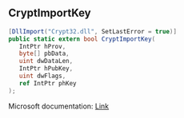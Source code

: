 ## CryptImportKey

```csharp
[DllImport("Crypt32.dll", SetLastError = true)]
public static extern bool CryptImportKey(
   IntPtr hProv,
   byte[] pbData,
   uint dwDataLen,
   IntPtr hPubKey,
   uint dwFlags,
   ref IntPtr phKey
);
```

Microsoft documentation: [Link](https://docs.microsoft.com/en-us/windows/win32/api/wincrypt/nf-wincrypt-cryptimportkey)
